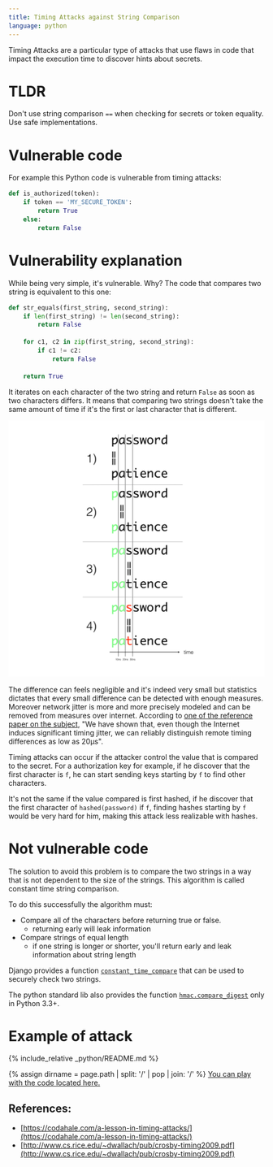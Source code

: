 ```yaml
---
title: Timing Attacks against String Comparison
language: python
---
```


Timing Attacks are a particular type of attacks that use flaws in code that impact the execution time to discover hints about secrets.

# TLDR

Don't use string comparison `==` when checking for secrets or token equality. Use safe implementations.

# Vulnerable code

For example this Python code is vulnerable from timing attacks:

```python
def is_authorized(token):
    if token == 'MY_SECURE_TOKEN':
        return True
    else:
        return False
```

# Vulnerability explanation

While being very simple, it's vulnerable. Why? The code that compares two string is equivalent to this one:

```python
def str_equals(first_string, second_string):
    if len(first_string) != len(second_string):
        return False

    for c1, c2 in zip(first_string, second_string):
        if c1 != c2:
            return False

    return True
```

It iterates on each character of the two string and return `False` as soon as two characters differs. It means that comparing two strings doesn't take the same amount of time if it's the first or last character that is different.

![String comparison](string-comparison.jpeg)

The difference can feels negligible and it's indeed very small but statistics dictates that every small difference can be detected with enough measures. Moreover network jitter is more and more precisely modeled and can be removed from measures over internet. According to [one of the reference paper on the subject](http://www.cs.rice.edu/~dwallach/pub/crosby-timing2009.pdf), "We have shown that, even though the Internet induces significant timing jitter, we can reliably distinguish remote timing differences as low as 20µs".

Timing attacks can occur if the attacker control the value that is compared to the secret. For a authorization key for example, if he discover that the first character is `f`, he can start sending keys starting by `f` to find other characters.

It's not the same if the value compared is first hashed, if he discover that the first character of `hashed(password)` if `f`, finding hashes starting by `f` would be very hard for him, making this attack less realizable with hashes.

# Not vulnerable code

The solution to avoid this problem is to compare the two strings in a way that is not dependent to the size of the strings. This algorithm is called constant time string comparison.

To do this successfully the algorithm must:

 - Compare all of the characters before returning true or false.
    - returning early will leak information
 - Compare strings of equal length
    - if one string is longer or shorter, you'll return early and leak information about string length

Django provides a function [`constant_time_compare`](constant_time_compare) that can be used to securely check two strings.

The python standard lib also provides the function [`hmac.compare_digest`](https://docs.python.org/3/library/hmac.html#hmac.compare_digest) only in Python 3.3+.

# Example of attack

{% include_relative _python/README.md %}

{% assign dirname = page.path | split: '/' | pop | join: '/' %}
<a href="{{ site.github_url | append:'/tree/master/' | append:dirname | append:'/_' | append:page.language }}">You can play with the code located here.</a>

## References:

- [https://codahale.com/a-lesson-in-timing-attacks/](https://codahale.com/a-lesson-in-timing-attacks/)
- [http://www.cs.rice.edu/~dwallach/pub/crosby-timing2009.pdf](http://www.cs.rice.edu/~dwallach/pub/crosby-timing2009.pdf)
